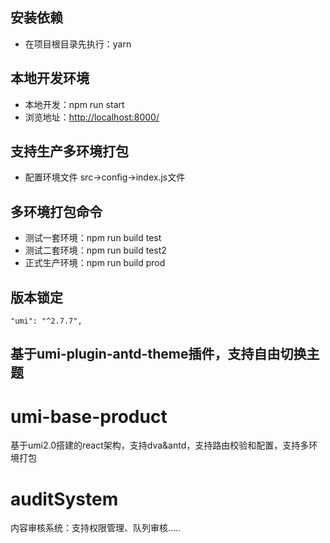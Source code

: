 <!--
 * @Descripttion: 
 * @version: 
 * @Author: big bug
 * @Date: 2020-06-01 14:54:22
 * @LastEditTime: 2020-06-23 17:21:08
--> 
## 安装依赖
+ 在项目根目录先执行：yarn

## 本地开发环境
+ 本地开发：npm run start
+ 浏览地址：[http://localhost:8000/](http://localhost:8000/)

## 支持生产多环境打包
+ 配置环境文件 src->config->index.js文件

## 多环境打包命令
+ 测试一套环境：npm run build test
+ 测试二套环境：npm run build test2
+ 正式生产环境：npm run build prod

## 版本锁定
```
"umi": "^2.7.7",
```

## 基于umi-plugin-antd-theme插件，支持自由切换主题


# umi-base-product
基于umi2.0搭建的react架构，支持dva&amp;antd，支持路由校验和配置，支持多环境打包
# auditSystem
内容审核系统：支持权限管理、队列审核.....
